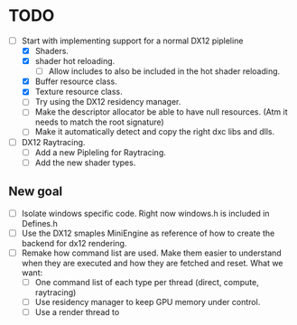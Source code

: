 # TODO

- [ ] Start with implementing support for a normal DX12 pipleline
  - [x] Shaders.
  - [x] shader hot reloading.
    - [ ] Allow includes to also be included in the hot shader reloading.
  - [x] Buffer resource class.
  - [x] Texture resource class.
  - [ ] Try using the DX12 residency manager.
  - [ ] Make the descriptor allocator be able to have null resources. (Atm it needs to match the root signature)
  - [ ] Make it automatically detect and copy the right dxc libs and dlls.

- [ ] DX12 Raytracing.
  - [ ] Add a new Pipleling for Raytracing.
  - [ ] Add the new shader types.

## New goal

- [ ] Isolate windows specific code. Right now windows.h is included in Defines.h
- [ ] Use the DX12 smaples MiniEngine as reference of how to create the backend for dx12 rendering.
- [ ] Remake how command list are used. Make them easier to understand when they are executed and how they are fetched and reset. What we want:
  - [ ] One command list of each type per thread (direct, compute, raytracing)
  - [ ] Use residency manager to keep GPU memory under control.
  - [ ] Use a render thread to 
